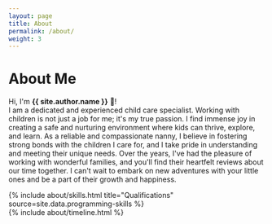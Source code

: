 ```yaml
---
layout: page
title: About
permalink: /about/
weight: 3
---
```


# **About Me**

Hi, I'm **{{ site.author.name }}** :wave:!<br>
I am a dedicated and experienced child care specialist. Working with children is not just a job for me; it's my true passion. I find immense joy in creating a safe and nurturing environment where kids can thrive, explore, and learn. As a reliable and compassionate nanny, I believe in fostering strong bonds with the children I care for, and I take pride in understanding and meeting their unique needs. Over the years, I've had the pleasure of working with wonderful families, and you'll find their heartfelt reviews about our time together. I can't wait to embark on new adventures with your little ones and be a part of their growth and happiness.

<div class="row">
{% include about/skills.html title="Qualifications" source=site.data.programming-skills %}
</div>

<div class="row">
{% include about/timeline.html %}
</div>